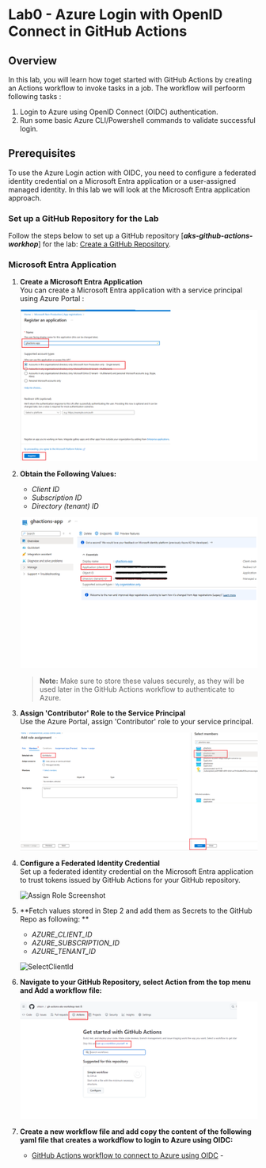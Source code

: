 # Lab0 - Azure Login with OpenID Connect in GitHub Actions

## Overview

In this lab, you will learn how toget started with GitHub Actions by creating an Actions workflow to invoke tasks in a job. The workflow will perfoorm following tasks :

1. Login to Azure using OpenID Connect (OIDC) authentication.
2. Run some basic Azure CLI/Powershell commands to validate successful login.


## Prerequisites

To use the Azure Login action with OIDC, you need to configure a federated identity credential on a Microsoft Entra application or a user-assigned managed identity. In this lab we will look at the Microsoft Entra application approach.

### Set up a GitHub Repository for the Lab
Follow the steps below to set up a GitHub repository [___aks-github-actions-workhop___] for the lab: [Create a GitHub Repository](https://docs.github.com/en/repositories/creating-and-managing-repositories/quickstart-for-repositories).


### Microsoft Entra Application

1. **Create a Microsoft Entra Application**  
   You can create a Microsoft Entra application with a service principal using Azure Portal : 

   ![Create App Registration](assets/create-app-registration.png)

2. **Obtain the Following Values:**
   - *Client ID*
   - *Subscription ID*
   - *Directory (tenant) ID*

   ![SelectClientId](assets/select-clientid-tenantId.png)

   > **Note:** Make sure to store these values securely, as they will be used later in the GitHub Actions workflow to authenticate to Azure.

3. **Assign 'Contributor' Role to the Service Principal**  
   Use the Azure Portal, assign 'Contributor' role to your service principal.

   ![Assign Role](assets/AddContributorRoleToSubscription.png)

4. **Configure a Federated Identity Credential**  
   Set up a federated identity credential on the Microsoft Entra application to trust tokens issued by GitHub Actions for your GitHub repository.

    ![Assign Role Screenshot](https://example.com/image-link.png)

5. **Fetch values stored in Step 2 and add them as Secrets to the GitHub Repo as following: **
   - *AZURE_CLIENT_ID*
   - *AZURE_SUBSCRIPTION_ID*
   - *AZURE_TENANT_ID*


   ![SelectClientId](assets/GHActionsSecret.png.png)

6. **Navigate to your GitHub Repository, select Action from the top menu and Add a workflow file:**

    ![Add Workflow](assets/setupworkflow.png)

6. **Create a new workflow file and add copy the content of the following yaml file that creates a workdflow to login to Azure using OIDC:**

    * [GitHub Actions workflow to connect to Azure using OIDC](00-azure-oidc-login.yml) - 
